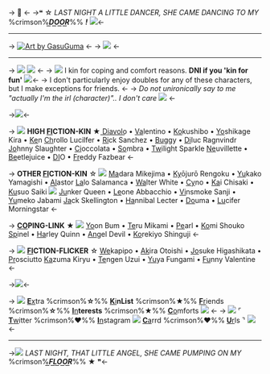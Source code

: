 -> 🎸 <-
->❝ ☆ *LAST NIGHT A LITTLE DANCER, SHE CAME DANCING TO MY* %crimson%***D͟O͟O͟R͟***%% ***!*** ![](https://massacre.crd.co/assets/images/gallery01/5345d9cd.gif?v=b1932db3)<-
***
-> [![Art by GasuGuma](https://files.catbox.moe/yijkl3.png)](https://twitter.com/GasuGuma) <-
-> ![](https://massacre.crd.co/assets/images/gallery17/de1ba5d4.gif?v=40f90844) <-
***
-> ![](https://massacre.crd.co/assets/images/gallery01/49a5dd00.gif?v=40f90844) ![](https://files.catbox.moe/dkt66k.png) <-
-> ![](https://massacre.crd.co/assets/images/gallery03/e61a11e8.gif?v=40f90844) I kin for coping and comfort reasons. **DNI if you 'kin for fun'** ![](https://kingcrimson.crd.co/assets/images/gallery14/29fe9849.gif?v=1fe72583)<-
-> I don't particularly enjoy doubles for any of these characters, but I make exceptions for friends. <-
-> *Do not unironically say to me "actually I'm the irl (character)".. I don't care* ![](https://massacre.crd.co/assets/images/gallery02/86c2821c.gif?v=40f90844) <-

->![](https://massacre.crd.co/assets/images/gallery17/9e9cb64f.png?v=40f90844)<-

-> ![](https://massacre.crd.co/assets/images/gallery03/bd00c702.gif?v=40f90844) **HIGH [FI](https://otherkin.fandom.com/wiki/Fictionkin)CTION-KIN**  ★ 
[D͟i͟](https://jojowiki.com/Diavolo)a͟v͟o͟l͟o͟ • [Va](https://hazbinhotel.fandom.com/wiki/Valentino)lentino • [Ko](https://kimetsu-no-yaiba.fandom.com/wiki/Kokushibo)kushibo • [Yo](https://jojowiki.com/Yoshikage_Kira)shikage Kira • [Ke](https://villains.fandom.com/wiki/Ken_(Barbie_2023))n
[Ch](https://hunterxhunter.fandom.com/wiki/Chrollo_Lucilfer)rollo Lucilfer • [Ri](https://rickandmorty.fandom.com/wiki/Rick_Sanchez)ck Sanchez • [Bu](https://onepiece.fandom.com/wiki/Buggy)ggy •  [Di](https://genshin-impact.fandom.com/wiki/Diluc)luc Ragnvindr
[Jo](https://texaschainsawmassacre.fandom.com/wiki/Johnny)hnny Slaughter • [Ci](https://jojowiki.com/Cioccolata)occolata • [So](https://overwatch.fandom.com/wiki/Sombra)mbra • [Tw](https://mlp.fandom.com/wiki/Twilight_Sparkle)ilight Sparkle
[Ne](https://genshin-impact.fandom.com/wiki/Neuvillette)uvillette • [Be](https://beetlejuice.fandom.com/wiki/Beetlejuice_(character))etlejuice • [DI](https://jojowiki.com/DIO)O • [Fr](https://fivenightsatfreddys.fandom.com/wiki/Freddy_Fazbear)eddy Fazbear <-

-> **OTHER [FI](https://otherkin.fandom.com/wiki/Fictionkin)CTION-KIN**  ☆ ![](https://massacre.crd.co/assets/images/gallery04/faa6d4d2.png?v=40f90844)
[Ma](https://ensemble-stars.fandom.com/wiki/Madara_Mikejima )dara Mikejima • [Ky](https://kimetsu-no-yaiba.fandom.com/wiki/Kyojuro_Rengoku)ōjurō Rengoku • [Yu](https://jojowiki.com/Yukako_Yamagishi)kako Yamagishi • [Al](https://hazbinhotel.fandom.com/wiki/Alastor)astor
[La](https://breakingbad.fandom.com/wiki/Lalo_Salamanca)lo Salamanca • [Wa](https://breakingbad.fandom.com/wiki/Walter_White)lter White • [Cy](https://genshin-impact.fandom.com/wiki/Cyno)no • [Ka](https://myheroacademia.fandom.com/wiki/Kai_Chisaki)i Chisaki • [Ku](https://saikikusuo-no-psinan.fandom.com/wiki/Saiki_Kusuo)suo Saiki
![](https://kingcrimson.crd.co/assets/images/gallery09/3f13caca.gif?v=76099c06) [Ju](https://overwatch.fandom.com/wiki/Junker_Queen)nker Queen • [Le](https://jojowiki.com/Leone_Abbacchio)one Abbacchio • [Vi](https://onepiece.fandom.com/wiki/Sanji)nsmoke Sanji • [Yu](https://kakegurui.fandom.com/wiki/Yumeko_Jabami)meko Jabami
[Ja](https://the-nightmare-before-christmas.fandom.com/wiki/Jack_Skellington)ck Skellington • [Ha](https://hannibal.fandom.com/wiki/Hannibal_Lecter_(TV))nnibal Lecter • [Do](https://kimetsu-no-yaiba.fandom.com/wiki/Doma)uma • [Lu](https://hazbinhotel.fandom.com/wiki/Lucifer_Morningstar)cifer Morningstar <-

-> **[CO](https://otherkin.fandom.com/wiki/Copinglink)PING-LINK** ★ ![](https://massacre.crd.co/assets/images/gallery04/dd20ff86.gif?v=40f90844)
 [Yo](https://killing-stalking.fandom.com/wiki/Yoon_Bum)on Bum • [Te](https://deathnote.fandom.com/wiki/Teru_Mikami)ru Mikami • [Pe](https://steven-universe.fandom.com/wiki/Pearl)arl • [Ko](https://komisan.fandom.com/wiki/Komi_Shouko)mi Shouko
[Sp](https://steven-universe.fandom.com/wiki/Spinel)inel • [Ha](https://batman.fandom.com/wiki/Harley_Quinn)rley Quinn • [An](https://chainsaw-man.fandom.com/wiki/Angel_Devil)gel Devil • [Ko](https://danganronpa.fandom.com/wiki/Korekiyo_Shinguji)rekiyo Shinguji <-

-> ![](https://massacre.crd.co/assets/images/gallery01/5e44fb74.gif?v=d2152c17) [**FI**](https://otherkin.fandom.com/wiki/Fictionflicker)**CTION-FLICKER** ☆ 
[We](https://jojowiki.com/Wekapipo)kapipo • [Ak](https://jojowiki.com/Akira_Otoishi)ira Otoishi • [Jo](https://jojowiki.com/Josuke_Higashikata)suke Higashikata • [Pr](https://jojowiki.com/Prosciutto)osciutto
[Ka](https://yakuza.fandom.com/wiki/Kazuma_Kiryu)zuma Kiryu • [Te](https://kimetsu-no-yaiba.fandom.com/wiki/Tengen_Uzui)ngen Uzui • [Yu](https://jojowiki.com/Yuya_Fungami)ya Fungami • [Fu](https://jojowiki.com/Funny_Valentine)nny Valentine  <-

->![](https://massacre.crd.co/assets/images/gallery25/3f7d0469.gif?v=40f90844)<-

-> ![](https://massacre.crd.co/assets/images/gallery04/da9ac75c.gif?v=40f90844) [**E**x](https://rentry.co/-violent)tra %crimson%**☆**%% [**K**i](https://rentry.co/-kin)**nList** %crimson%**★**%% [**F**r](https://rentry.co/-hamon)iends %crimson%**☆**%% [**I**n](https://rentry.co/-carcass)**terests** %crimson%**★**%% [**C**o](https://rentry.co/-stabbing)mforts ![](https://massacre.crd.co/assets/images/gallery03/bd00c702.gif?v=40f90844) <-
-> ![](https://massacre.crd.co/assets/images/gallery04/03b2f713.gif?v=40f90844) ⌜ [**T**w](https://twitter.com/konodiavoloda)itter %crimson%♥︎%% [**I**n](https://www.instagram.com/diavoloification/)stagram ![](https://massacre.crd.co/assets/images/gallery02/86c2821c.gif?v=40f90844) [**C**a](https://pissking.carrd.co/)rrd %crimson%♥︎%% [**U**r](https://rentry.co/Basement)ls ⌝ ![](https://massacre.crd.co/assets/images/gallery04/879f846f.gif?v=40f90844) <-
***
->![](https://massacre.crd.co/assets/images/gallery04/ca4800f8.gif?v=40f90844) *LAST NIGHT, THAT LITTLE ANGEL, SHE CAME PUMPING ON MY* %crimson%***F͟L͟O͟O͟R͟***%% ★ ❞<-